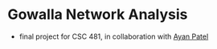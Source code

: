 # Gowalla Network Analysis

* final project for CSC 481, in collaboration with [Ayan Patel](https://github.com/ayanpatel)